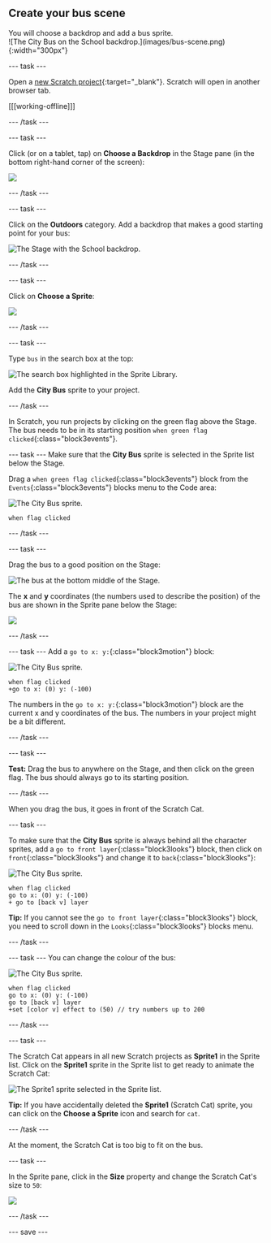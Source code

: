 ## Create your bus scene

<div style="display: flex; flex-wrap: wrap">
<div style="flex-basis: 200px; flex-grow: 1; margin-right: 15px;">
You will choose a backdrop and add a bus sprite.
</div>
<div>
![The City Bus on the School backdrop.](images/bus-scene.png){:width="300px"}
</div>
</div>

--- task ---

Open a [new Scratch project](https://rpf.io/scratch-new){:target="_blank"}. Scratch will open in another browser tab.

[[[working-offline]]]

--- /task ---

--- task ---

Click (or on a tablet, tap) on **Choose a Backdrop** in the Stage pane (in the bottom right-hand corner of the screen):

![](images/choose-a-backdrop.png)

--- /task ---

--- task ---

Click on the **Outdoors** category. Add a backdrop that makes a good starting point for your bus: 

![The Stage with the School backdrop.](images/outdoor-backdrop.png)

--- /task ---

--- task ---

Click on **Choose a Sprite**: 

![](images/choose-sprite-menu.png)

--- /task ---

--- task ---

Type `bus` in the search box at the top:

![The search box highlighted in the Sprite Library.](images/bus-search.png)

Add the **City Bus** sprite to your project.

--- /task ---

 In Scratch, you run projects by clicking on the green flag above the Stage. The bus needs to be in its starting position `when green flag clicked`{:class="block3events"}.

--- task ---
Make sure that the **City Bus** sprite is selected in the Sprite list below the Stage.

Drag a `when green flag clicked`{:class="block3events"} block from the `Events`{:class="block3events"} blocks menu to the Code area: 

![The City Bus sprite.](images/bus-sprite.png)

```blocks3
when flag clicked
```

--- /task ---

--- task ---

Drag the bus to a good position on the Stage:

![The bus at the bottom middle of the Stage.](images/bus-bottom-middle.png)

The **x** and **y** coordinates (the numbers used to describe the position) of the bus are shown in the Sprite pane below the Stage:

![](images/coords-sprite-pane.png)


--- /task ---

--- task ---
Add a `go to x: y:`{:class="block3motion"} block:

![The City Bus sprite.](images/bus-sprite.png)

```blocks3
when flag clicked
+go to x: (0) y: (-100)
```

The numbers in the `go to x: y:`{:class="block3motion"} block are the current x and y coordinates of the bus. The numbers in your project might be a bit different.

--- /task ---

--- task ---

**Test:** Drag the bus to anywhere on the Stage, and then click on the green flag. The bus should always go to its starting position.

--- /task ---

When you drag the bus, it goes in front of the Scratch Cat. 

--- task ---

To make sure that the **City Bus** sprite is always behind all the character sprites, add a `go to front layer`{:class="block3looks"} block, then click on `front`{:class="block3looks"} and change it to `back`{:class="block3looks"}:

![The City Bus sprite.](images/bus-sprite.png)

```blocks3
when flag clicked
go to x: (0) y: (-100)
+ go to [back v] layer
```

**Tip:** If you cannot see the `go to front layer`{:class="block3looks"} block, you need to scroll down in the `Looks`{:class="block3looks"} blocks menu.

--- /task ---

--- task ---
You can change the colour of the bus:

![The City Bus sprite.](images/bus-sprite.png)

```blocks3
when flag clicked
go to x: (0) y: (-100)
go to [back v] layer
+set [color v] effect to (50) // try numbers up to 200
```

--- /task ---

--- task ---

The Scratch Cat appears in all new Scratch projects as **Sprite1** in the Sprite list. Click on the **Sprite1** sprite in the Sprite list to get ready to animate the Scratch Cat:

![The Sprite1 sprite selected in the Sprite list.](images/sprite1-selected.png)

**Tip:** If you have accidentally deleted the **Sprite1** (Scratch Cat) sprite, you can click on the **Choose a Sprite** icon and search for `cat`. 

--- /task ---

At the moment, the Scratch Cat is too big to fit on the bus. 

--- task ---

In the Sprite pane, click in the **Size** property and change the Scratch Cat's size to `50`:

![](images/sprite-pane-size.png)

--- /task --- 

--- save ---
